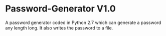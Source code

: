 Password-Generator V1.0
==================
A password generator coded in Python 2.7 which can generate a password any length long. It also writes the password to a file.
